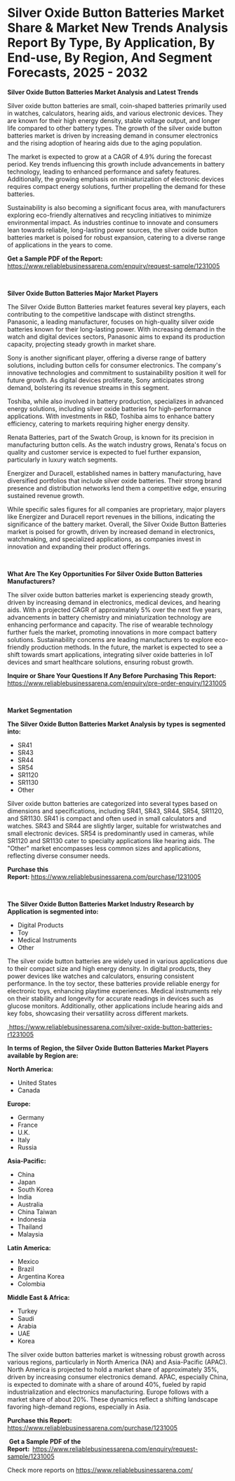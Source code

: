 <p><h1>Silver Oxide Button Batteries Market Share & Market New Trends Analysis Report By Type, By Application, By End-use, By Region, And Segment Forecasts, 2025 - 2032</h1></p><p><strong>Silver Oxide Button Batteries Market Analysis and Latest Trends</strong></p>
<p><p>Silver oxide button batteries are small, coin-shaped batteries primarily used in watches, calculators, hearing aids, and various electronic devices. They are known for their high energy density, stable voltage output, and longer life compared to other battery types. The growth of the silver oxide button batteries market is driven by increasing demand in consumer electronics and the rising adoption of hearing aids due to the aging population.</p><p>The market is expected to grow at a CAGR of 4.9% during the forecast period. Key trends influencing this growth include advancements in battery technology, leading to enhanced performance and safety features. Additionally, the growing emphasis on miniaturization of electronic devices requires compact energy solutions, further propelling the demand for these batteries.</p><p>Sustainability is also becoming a significant focus area, with manufacturers exploring eco-friendly alternatives and recycling initiatives to minimize environmental impact. As industries continue to innovate and consumers lean towards reliable, long-lasting power sources, the silver oxide button batteries market is poised for robust expansion, catering to a diverse range of applications in the years to come.</p></p>
<p><strong>Get a Sample PDF of the Report:&nbsp;</strong> <a href="https://www.reliablebusinessarena.com/enquiry/request-sample/1231005?utm_campaign=2396&utm_medium=2&utm_source=Github&utm_content=ia&utm_term=07042025&utm_id=silver-oxide-button-batteries">https://www.reliablebusinessarena.com/enquiry/request-sample/1231005</a></p>
<p>&nbsp;</p>
<p><strong>Silver Oxide Button Batteries Major Market Players</strong></p>
<p><p>The Silver Oxide Button Batteries market features several key players, each contributing to the competitive landscape with distinct strengths. Panasonic, a leading manufacturer, focuses on high-quality silver oxide batteries known for their long-lasting power. With increasing demand in the watch and digital devices sectors, Panasonic aims to expand its production capacity, projecting steady growth in market share.</p><p>Sony is another significant player, offering a diverse range of battery solutions, including button cells for consumer electronics. The company's innovative technologies and commitment to sustainability position it well for future growth. As digital devices proliferate, Sony anticipates strong demand, bolstering its revenue streams in this segment.</p><p>Toshiba, while also involved in battery production, specializes in advanced energy solutions, including silver oxide batteries for high-performance applications. With investments in R&D, Toshiba aims to enhance battery efficiency, catering to markets requiring higher energy density.</p><p>Renata Batteries, part of the Swatch Group, is known for its precision in manufacturing button cells. As the watch industry grows, Renata's focus on quality and customer service is expected to fuel further expansion, particularly in luxury watch segments.</p><p>Energizer and Duracell, established names in battery manufacturing, have diversified portfolios that include silver oxide batteries. Their strong brand presence and distribution networks lend them a competitive edge, ensuring sustained revenue growth.</p><p>While specific sales figures for all companies are proprietary, major players like Energizer and Duracell report revenues in the billions, indicating the significance of the battery market. Overall, the Silver Oxide Button Batteries market is poised for growth, driven by increased demand in electronics, watchmaking, and specialized applications, as companies invest in innovation and expanding their product offerings.</p></p>
<p>&nbsp;</p>
<p><strong>What Are The Key Opportunities For Silver Oxide Button Batteries Manufacturers?</strong></p>
<p><p>The silver oxide button batteries market is experiencing steady growth, driven by increasing demand in electronics, medical devices, and hearing aids. With a projected CAGR of approximately 5% over the next five years, advancements in battery chemistry and miniaturization technology are enhancing performance and capacity. The rise of wearable technology further fuels the market, promoting innovations in more compact battery solutions. Sustainability concerns are leading manufacturers to explore eco-friendly production methods. In the future, the market is expected to see a shift towards smart applications, integrating silver oxide batteries in IoT devices and smart healthcare solutions, ensuring robust growth.</p></p>
<p><strong>Inquire or Share Your Questions If Any Before Purchasing This Report:</strong> <a href="https://www.reliablebusinessarena.com/enquiry/pre-order-enquiry/1231005?utm_campaign=2396&utm_medium=2&utm_source=Github&utm_content=ia&utm_term=07042025&utm_id=silver-oxide-button-batteries">https://www.reliablebusinessarena.com/enquiry/pre-order-enquiry/1231005</a></p>
<p>&nbsp;</p>
<p><strong>Market Segmentation</strong></p>
<p><strong>The Silver Oxide Button Batteries Market Analysis by types is segmented into:</strong></p>
<p><ul><li>SR41</li><li>SR43</li><li>SR44</li><li>SR54</li><li>SR1120</li><li>SR1130</li><li>Other</li></ul></p>
<p><p>Silver oxide button batteries are categorized into several types based on dimensions and specifications, including SR41, SR43, SR44, SR54, SR1120, and SR1130. SR41 is compact and often used in small calculators and watches. SR43 and SR44 are slightly larger, suitable for wristwatches and small electronic devices. SR54 is predominantly used in cameras, while SR1120 and SR1130 cater to specialty applications like hearing aids. The "Other" market encompasses less common sizes and applications, reflecting diverse consumer needs.</p></p>
<p><strong>Purchase this Report:&nbsp;</strong><a href="https://www.reliablebusinessarena.com/purchase/1231005?utm_campaign=2396&utm_medium=2&utm_source=Github&utm_content=ia&utm_term=07042025&utm_id=silver-oxide-button-batteries">https://www.reliablebusinessarena.com/purchase/1231005</a></p>
<p>&nbsp;</p>
<p><strong>The Silver Oxide Button Batteries Market Industry Research by Application is segmented into:</strong></p>
<p><ul><li>Digital Products</li><li>Toy</li><li>Medical Instruments</li><li>Other</li></ul></p>
<p><p>The silver oxide button batteries are widely used in various applications due to their compact size and high energy density. In digital products, they power devices like watches and calculators, ensuring consistent performance. In the toy sector, these batteries provide reliable energy for electronic toys, enhancing playtime experiences. Medical instruments rely on their stability and longevity for accurate readings in devices such as glucose monitors. Additionally, other applications include hearing aids and key fobs, showcasing their versatility across different markets.</p></p>
<p><a href="https://www.reliablebusinessarena.com/silver-oxide-button-batteries-r1231005?utm_campaign=2396&utm_medium=2&utm_source=Github&utm_content=ia&utm_term=07042025&utm_id=silver-oxide-button-batteries">&nbsp;https://www.reliablebusinessarena.com/silver-oxide-button-batteries-r1231005</a></p>
<p><strong>In terms of Region, the Silver Oxide Button Batteries Market Players available by Region are:</strong></p>
<p>
    <p> <strong> North America: </strong>
        <ul>
            <li>United States</li>
            <li>Canada</li>
        </ul>
        </p> 
    <p> <strong> Europe: </strong>
        <ul>
            <li>Germany</li>
            <li>France</li>
            <li>U.K.</li>
            <li>Italy</li>
            <li>Russia</li>
        </ul>
        </p> 
    <p> <strong> Asia-Pacific: </strong>
        <ul>
            <li>China</li>
            <li>Japan</li>
            <li>South Korea</li>
            <li>India</li>
            <li>Australia</li>
            <li>China Taiwan</li>
            <li>Indonesia</li>
            <li>Thailand</li>
            <li>Malaysia</li>
        </ul>
        </p> 
    <p> <strong> Latin America: </strong>
        <ul>
            <li>Mexico</li>
            <li>Brazil</li>
            <li>Argentina Korea</li>
            <li>Colombia</li>
        </ul>
        </p> 
    <p> <strong> Middle East & Africa: </strong>
        <ul>
            <li>Turkey</li>
            <li>Saudi</li>
            <li>Arabia</li>
            <li>UAE</li>
            <li>Korea</li>
        </ul>
    </p>
    </p>
<p><p>The silver oxide button batteries market is witnessing robust growth across various regions, particularly in North America (NA) and Asia-Pacific (APAC). North America is projected to hold a market share of approximately 35%, driven by increasing consumer electronics demand. APAC, especially China, is expected to dominate with a share of around 40%, fueled by rapid industrialization and electronics manufacturing. Europe follows with a market share of about 20%. These dynamics reflect a shifting landscape favoring high-demand regions, especially in Asia.</p></p>
<p><strong>Purchase this Report: </strong><a href="https://www.reliablebusinessarena.com/purchase/1231005?utm_campaign=2396&utm_medium=2&utm_source=Github&utm_content=ia&utm_term=07042025&utm_id=silver-oxide-button-batteries">https://www.reliablebusinessarena.com/purchase/1231005</a></p>
<p>&nbsp;<strong>Get a Sample PDF of the Report:&nbsp;&nbsp;</strong><a href="https://www.reliablebusinessarena.com/enquiry/request-sample/1231005?utm_campaign=2396&utm_medium=2&utm_source=Github&utm_content=ia&utm_term=07042025&utm_id=silver-oxide-button-batteries">https://www.reliablebusinessarena.com/enquiry/request-sample/1231005</a></p>
<p><strong></strong></p>
<p>Check more reports on <a href="https://www.reliablebusinessarena.com/?utm_campaign=2396&utm_medium=2&utm_source=Github&utm_content=ia&utm_term=07042025&utm_id=silver-oxide-button-batteries">https://www.reliablebusinessarena.com/</a></p>
